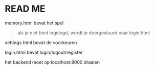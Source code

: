 # READ ME

memory.html bevat het spel
> als je niet bent ingelogd, wordt je doorgestuurd naar login.html

settings.html bevat de voorkeuren

login.html bevat login/logout/register

het backend moet op localhost:8000 draaien 